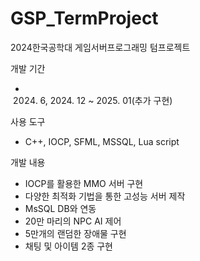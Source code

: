 # GSP_TermProject
2024한국공학대 게임서버프로그래밍 텀프로젝트

개발 기간 
 - 2024. 6, 2024. 12 ~ 2025. 01(추가 구현)

사용 도구 
 - C++, IOCP, SFML, MSSQL, Lua script

개발 내용 
 - IOCP를 활용한 MMO 서버 구현
 - 다양한 최적화 기법을 통한 고성능 서버 제작
 - MsSQL DB와 연동
 - 20만 마리의 NPC AI 제어
 - 5만개의 랜덤한 장애물 구현
 - 채팅 및 아이템 2종 구현
